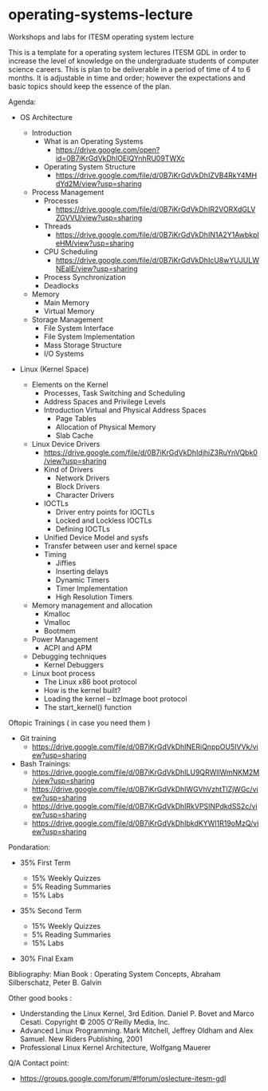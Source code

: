# operating-systems-lecture

Workshops and labs for ITESM operating system lecture

This is a template for a operating system lectures ITESM GDL
in order to increase the level of knowledge on the undergraduate students of computer science careers. 
This is plan to be deliverable in a period of time of 4 to 6 months. 
It is adjustable  in time and order; however the expectations and basic topics should keep the essence of the plan.

Agenda: 

* OS Architecture
  * Introduction 
    * What is an Operating Systems
      * https://drive.google.com/open?id=0B7iKrGdVkDhIOElQYnhRU09TWXc
    * Operating System Structure
      * https://drive.google.com/file/d/0B7iKrGdVkDhIZVB4RkY4MHdYd2M/view?usp=sharing 
  * Process Management
     * Processes
       * https://drive.google.com/file/d/0B7iKrGdVkDhIR2VORXdGLVZGVVU/view?usp=sharing  
     * Threads
       * https://drive.google.com/file/d/0B7iKrGdVkDhIN1A2Y1AwbkpIeHM/view?usp=sharing 
     * CPU Scheduling
       * https://drive.google.com/file/d/0B7iKrGdVkDhIcU8wYUJULWNEalE/view?usp=sharing
     * Process Synchronization
     * Deadlocks
  * Memory 
     * Main Memory
     * Virtual Memory
  * Storage Management
     * File System Interface
     * File System Implementation
     * Mass Storage Structure
     * I/O Systems 

* Linux (Kernel Space)
  * Elements on the Kernel 
    * Processes, Task Switching and Scheduling
    * Address Spaces and Privilege Levels
    * Introduction Virtual and Physical Address Spaces
       * Page Tables
       * Allocation of Physical Memory
       * Slab Cache
  * Linux Device Drivers
    * https://drive.google.com/file/d/0B7iKrGdVkDhIdjhiZ3RuYnVQbk0/view?usp=sharing
    * Kind of Drivers
      * Network Drivers 
      * Block Drivers
      * Character Drivers
    * IOCTLs
      * Driver entry points for IOCTLs
      * Locked and Lockless IOCTLs
      * Defining IOCTLs
    * Unified Device Model and sysfs
    * Transfer between user and kernel space
    * Timing
      * Jiffies
      * Inserting delays
      * Dynamic Timers
      * Timer Implementation
      * High Resolution Timers
  * Memory management and allocation
    * Kmalloc
    * Vmalloc
    * Bootmem
  * Power Management
    * ACPI and APM
  * Debugging techniques
    *	Kernel Debuggers
  * Linux boot process
    * The Linux x86 boot protocol
    * How is the kernel built?
    * Loading the kernel – bzImage boot protocol
    * The start_kernel() function


Oftopic Trainings ( in case you need them ) 
  * Git training
    * https://drive.google.com/file/d/0B7iKrGdVkDhINERiQnppOU5IVVk/view?usp=sharing
  * Bash Trainings: 
    * https://drive.google.com/file/d/0B7iKrGdVkDhILU9QRWllWmNKM2M/view?usp=sharing
    * https://drive.google.com/file/d/0B7iKrGdVkDhIWGVhVzhtTlZjWGc/view?usp=sharing
    * https://drive.google.com/file/d/0B7iKrGdVkDhIRkVPSlNPdkdSS2c/view?usp=sharing
    * https://drive.google.com/file/d/0B7iKrGdVkDhIbkdKYWI1R19oMzQ/view?usp=sharing
 

Pondaration: 

 * 35% First Term
   * 15% Weekly Quizzes
   * 5% Reading Summaries
   * 15% Labs

 * 35% Second Term
   * 15%  Weekly Quizzes
   * 5% Reading Summaries
   * 15% Labs

* 30% Final Exam

Bibliography: 
Mian Book : Operating System Concepts, Abraham Silberschatz, Peter B. Galvin

Other good books : 
* Understanding the Linux Kernel, 3rd Edition. Daniel P. Bovet and Marco Cesati. Copyright © 2005 O'Reilly Media, Inc.
* Advanced Linux Programming. Mark Mitchell, Jeffrey Oldham and Alex Samuel. New Riders Publishing, 2001
* Professional Linux Kernel Architecture, Wolfgang Mauerer

Q/A Contact point: 

* https://groups.google.com/forum/#!forum/oslecture-itesm-gdl
